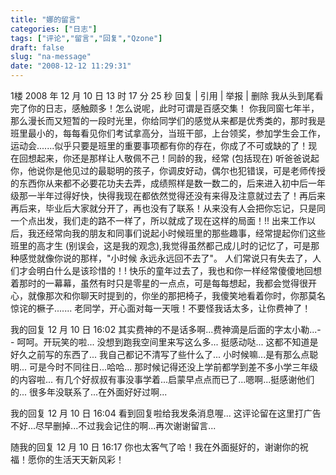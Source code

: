 ```yaml
---
title: "娜的留言"
categories: ["日志"]
tags: ["评论","留言","回复","Qzone"]
draft: false
slug: "na-message"
date: "2008-12-12 11:29:31"
---
```


1楼  2008 年 12 月 10 日 13 时 17 分 25 秒 回复 | 引用 |  举报 | 删除
   我从头到尾看完了你的日志，感触颇多！怎么说呢，此时可谓是百感交集！
   你我同窗七年半，那么漫长而又短暂的一段时光里，你给同学们的感觉从来都是优秀类的，那时我是班里最小的，每每看见你们考试拿高分，当班干部，上台领奖，参加学生会工作，运动会.......似乎只要是班里的重要事项都有你的存在，你成了不可或缺的了！现在回想起来，你还是那样让人敬佩不己！同龄的我，经常 (包括现在) 听爸爸说起你，他说你是他见过的最聪明的孩子，你调皮好动，偶尔也犯错误，可是老师传授的东西你从来都不必要花功夫去弄，成绩照样是数一数二的，后来进入初中后一年级那一半年过得好快，快得我现在都依然觉得还没有来得及注意就过去了！再后来再后来，毕业后大家就分开了，再也没有了联系！从来没有人会把你忘记，只是同一个点出发，我们走的路不一样了，所以就成了现在这样的局面！!!
    出来工作以后，我还经常向我的朋友和同事们说起小时候班里的那些趣事，经常提起你们这些班里的高才生 (别误会，这是我的观念),我觉得虽然都己成儿时的记忆了，可是那种感觉就像你说的那样，"小时候 永远永远回不去了"。 人们常说只有失去了，人们才会明白什么是该珍惜的！! 快乐的童年过去了，我也和你一样经常傻傻地回想着那时的一幕幕，虽然有时只是零星的一点点，可是每每想起，我都会觉得很开心，就像那次和你聊天时提到的，你坐的那把椅子，我傻笑地看着你时，你那莫名惊诧的橛子.......
   老同学，开心面对每一天哦！不要怪我话太多，让你费神了！

 
我的回复 12 月 10 日 16:02
其实费神的不是话多啊...费神滴是后面的字太小勒...- -
呵呵。开玩笑的啦...
没想到跑我空间里来写这么多...
挺感动哒...
这都不知道是好久之前写的东西了...
我自己都记不清写了些什么了...
小时候嘛...是有那么点聪明...
可是今时不同往日...哈哈...
那时候记得还没上学前都学到差不多小学三年级的内容啦...
有几个好叔叔有事没事学着...启蒙早点点而已了...嗯啊...挺感谢他们的...
很多年没联系了...在外面好好过啊... 
 
我的回复 12 月 10 日 16:04
看到回复啦给我发条消息喔...
这评论留在这里打广告不好...尽早删掉...不过我会记住的啊...再次谢谢留言...

随我的回复 12 月 10 日 16:17
你也太客气了哈！我在外面挻好的，谢谢你的祝福！愿你的生活天天新风彩！
